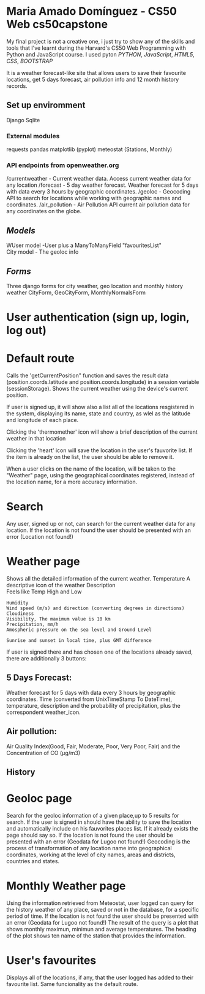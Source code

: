 # Maria Amado Domínguez - CS50 Web cs50capstone
My final project is not a creative one, i just try to show any of the skills and tools that I've learnt during the 
Harvard's CS50 Web Programming with Python and JavaScript course. I used pyton *PYTHON*, *JavaScript*, *HTML5*,  *CSS*, *BOOTSTRAP*

It is a weather forecast-like site that allows users to save their favourite locations, get 5 days forecast, air pollution info and 12 month history records. 

## Set up enviromment
Django
Sqlite

### External modules
requests 
pandas
matplotlib (pyplot)
meteostat (Stations, Monthly)
### API endpoints from openweather.org
/currentweather - Current weather data. Access current weather data for any location
/forecast - 5 day weather forecast. Weather forecast for 5 days with data every 3 hours by geographic coordinates.
/geoloc - Geocoding API to search for locations while working with geographic names and coordinates.
/air_pollution - Air Pollution API current air pollution data for any coordinates on the globe.

## *Models*
WUser model -User plus a ManyToManyField "favouritesList"      
City model - The geoloc info 


## *Forms*
Three django forms for city weather, geo location and monthly history weather
CityForm, GeoCityForm, MonthlyNormalsForm

# User authentication (sign up, login, log out)

# Default route 

Calls the 'getCurrentPosition" function and saves the result data (position.coords.latitude and position.coords.longitude) in a session variable (sessionStorage).
Shows the current weather using the device's current position.

If user is signed up, it will show also a list all of the locations resgistered in the system, displaying its name, state and country, as wlel as the latitude and longitude of each place.

Clicking the 'thermomether' icon will show a brief description of the current weather in that location 

Clicking the 'heart' icon will save the location in the user's fauvorite list. If the item is already on the list, the user should be able to remove it.

When a user clicks on the name of the location, will be taken to the "Weather" page, using the geographical coordinates  registered, instead of the location name, for a more accuracy information.

# Search
Any user, signed up or not, can search for the current weather data for any location. If the location is not found the user should be presented with an error (Location not found!) 

# Weather page
Shows all the detailed information of the current weather.
	Temperature
	A descriptive icon of the weather 
	Description     
   	Feels like 
    Temp High and Low 
        
    Humidity
    Wind speed (m/s) and direction (converting degrees in directions)
    Cloudiness        
    Visibility, The maximum value is 10 km        
    Precipitation, mm/h
    Amospheric pressure on the sea level and Ground Level

    Sunrise and sunset in local time, plus GMT difference

If user is signed there and has chosen one of the locations already saved, there are additionally 3 buttons:
## 5 Days Forecast: 
Weather forecast for 5 days with data every 3 hours by geographic coordinates. Time (converted from UnixTimeStamp To DateTime), temperature, description and the probability of precipitation, plus the correspondent weather_icon.
## Air pollution: 
Air Quality Index(Good, Fair, Moderate, Poor, Very Poor, Fair) and the Сoncentration of CO (μg/m3)
## History  

# Geoloc page
Search for the geoloc information of a given place,up to 5 results for search. If the user is signed in should have the ability to save the location and automatically include on his fauvorites places list. If it already exists the page should say so. If the location is not found the user should be presented with an error (Geodata for Lugoo not found!)
Geocoding is the process of transformation of any location name into geographical coordinates, working at the level of city names, areas and districts, countries and states.


# Monthly Weather page 
Using the information retrieved from Meteostat, user logged can query for the history weather of any place, saved or not in the database, for a specific period of time. If the location is not found the user should be presented with an error (Geodata for Lugoo not found!)
The result of the query is a plot that shows monthly maximun, minimun and average temperatures. The heading of the plot shows ten name of the station that provides the information. 

# User's favourites 
Displays all of the locations, if any, that the user logged has added to their favourite list. Same funcionality as the default route.

